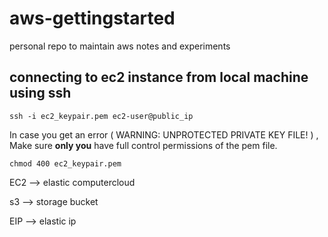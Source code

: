 # aws-gettingstarted
personal repo to maintain aws notes and experiments



## connecting to ec2 instance from local machine using ssh

`ssh -i ec2_keypair.pem ec2-user@public_ip`

In case you get an error ( WARNING: UNPROTECTED PRIVATE KEY FILE!   ) , Make sure **only you** have full control permissions of the pem file.

`chmod 400 ec2_keypair.pem`



EC2 --> elastic computercloud

s3  --> storage bucket

EIP --> elastic ip